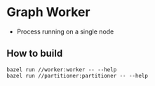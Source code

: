 # Graph Worker

* Process running on a single node

## How to build

```shell
bazel run //worker:worker -- --help
bazel run //partitioner:partitioner -- --help
```

